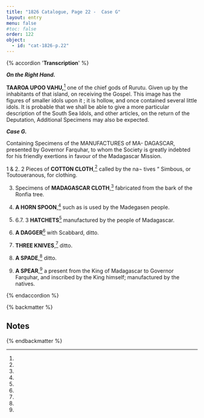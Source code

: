 ```yaml
---
title: "1826 Catalogue, Page 22 -  Case G"
layout: entry
menu: false
#toc: false
order: 122
object:
  - id: "cat-1826-p.22"
---
```

{% accordion '**Transcription**' %}

***On the Right Hand.***

**TAAROA UPOO VAHU,**[^1] one of the chief gods of Rurutu.
Given up by the inhabitants of that island, on receiving the
Gospel. This image has the figures of smaller idols upon
it ; it is hollow, and once contained several little idols.
It is probable that we shall be able to give a more particular description of
the South Sea Idols, and other articles, on the return of the Deputation,
Additional Specimens may also be expected.


***Case G.***

Containing Specimens of the MANUFACTURES of MA-
DAGASCAR, presented by Governor Farquhar, to
whom the Society is greatly indebted for his friendly
exertions in favour of the Madagascar Mission.

1 & 2. 2 Pieces of **COTTON CLOTH**,[^2] called by the na¬
tives “ Simbous, or Toutoueranous, for clothing.

3. Specimens of **MADAGASCAR CLOTH**,[^3] fabricated
from the bark of the Ronfia tree.

4. **A HORN SPOON**,[^4] such as is used by the Madegasen
people.

5. 6.7. 3 **HATCHETS**[^5] manufactured by the people of
Madagascar.

8. **A DAGGER**[^6] with Scabbard, ditto.

9. **THREE KNIVES**,[^7] ditto.


10. **A SPADE**,[^8] ditto.
    
11. **A SPEAR**,[^9] a present from the King of Madagascar
to Governor Farquhar, and inscribed by the King
himself; manufactured by the natives.

{% endaccordion %}

{% backmatter %}

## Notes

[^1]:
[^2]:
[^3]:
[^4]:
[^5]:
[^6]:
[^7]:
[^8]:
[^9]:


{% endbackmatter %}



